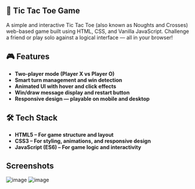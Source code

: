## 🎯 Tic Tac Toe Game
A simple and interactive Tic Tac Toe (also known as Noughts and Crosses) web-based game built using HTML, CSS, and Vanilla JavaScript. Challenge a friend or play solo against a logical interface — all in your browser!

## 🎮 Features
- **Two-player mode (Player X vs Player O)**
- **Smart turn management and win detection**
- **Animated UI with hover and click effects**
- **Win/draw message display and restart button**
- **Responsive design — playable on mobile and desktop**

## 🛠️ Tech Stack
- **HTML5 – For game structure and layout**
- **CSS3 – For styling, animations, and responsive design**
- **JavaScript (ES6) – For game logic and interactivity**

## Screenshots
![image](https://github.com/user-attachments/assets/93764005-89f2-42a7-b567-c014678dda87)
![image](https://github.com/user-attachments/assets/e0ba3bb4-9bc9-4a3b-ad4f-51ec24d2ac34)
